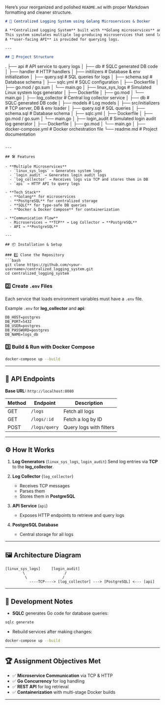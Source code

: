 Here’s your reorganized and polished `README.md` with proper Markdown formatting and cleaner structure.

```markdown
# 📝 Centralized Logging System using Golang Microservices & Docker

A **Centralized Logging System** built with **Golang microservices** and containerized using **Docker**.
This system simulates multiple log-producing microservices that send logs to a **Log Collector** service, which stores them in a central PostgreSQL database.
A **user-facing API** is provided for querying logs.

---

## 📂 Project Structure

```

.
├── api                     # API service to query logs
│   ├── db                  # SQLC generated DB code
│   ├── handler             # HTTP handlers
│   ├── initilizers         # Database & env initialization
│   ├── query.sql           # SQL queries for logs
│   ├── schema.sql          # Database schema
│   ├── sqlc.yml            # SQLC configuration
│   ├── Dockerfile
│   ├── go.mod / go.sum
│   └── main.go
│
├── linux\_sys\_logs          # Simulated Linux system logs generator
│   ├── Dockerfile
│   ├── go.mod
│   └── main.go
│
├── log\_collector           # Central log collector service
│   ├── db                  # SQLC generated DB code
│   ├── models              # Log models
│   ├── src/initializers    # TCP server, DB & env loader
│   ├── query.sql           # SQL queries
│   ├── schema.sql          # Database schema
│   ├── sqlc.yml
│   ├── Dockerfile
│   ├── go.mod / go.sum
│   └── main.go
│
├── login\_audit             # Simulated login audit log generator
│   ├── Dockerfile
│   ├── go.mod
│   └── main.go
│
├── docker-compose.yml      # Docker orchestration file
└── readme.md               # Project documentation

````

---

## 🛠 Features

- **Multiple Microservices**
  - `linux_sys_logs` → Generates system logs
  - `login_audit` → Generates login audit logs
  - `log_collector` → Receives logs via TCP and stores them in DB
  - `api` → HTTP API to query logs

- **Tech Stack**
  - **Golang** for microservices
  - **PostgreSQL** for centralized storage
  - **SQLC** for type-safe DB queries
  - **Docker & Docker Compose** for containerization

- **Communication Flow**
  - Microservices → **TCP** → Log Collector → **PostgreSQL**
  - API → **PostgreSQL**

---

## 📦 Installation & Setup

### 1️⃣ Clone the Repository
```bash
git clone https://github.com/<your-username>/centralized_logging_system.git
cd centralized_logging_system
````

### 2️⃣ Create `.env` Files

Each service that loads environment variables must have a `.env` file.

Example `.env` for **log\_collector** and **api**:

```
DB_HOST=postgres
DB_PORT=5432
DB_USER=postgres
DB_PASSWORD=postgres
DB_NAME=logs_db
```

### 3️⃣ Build & Run with Docker Compose

```bash
docker-compose up --build
```

---

## 📡 API Endpoints

**Base URL:** `http://localhost:8080`

| Method | Endpoint      | Description             |
| ------ | ------------- | ----------------------- |
| GET    | `/logs`       | Fetch all logs          |
| GET    | `/logs/:id`   | Fetch a log by ID       |
| POST   | `/logs/query` | Query logs with filters |

---

## ⚙ How It Works

1. **Log Generators** (`linux_sys_logs`, `login_audit`)
   Send log entries via **TCP** to the **log\_collector**.

2. **Log Collector** (`log_collector`)

   * Receives TCP messages
   * Parses them
   * Stores them in **PostgreSQL**

3. **API Service** (`api`)

   * Exposes HTTP endpoints to retrieve and query logs

4. **PostgreSQL Database**

   * Central storage for all logs

---

## 🖼 Architecture Diagram

```
[linux_sys_logs]     [login_audit]
        \                  /
         \                /
           ----TCP----> [log_collector] ---> [PostgreSQL] <--- [api]
```

---

## 🧪 Development Notes

* **SQLC** generates Go code for database queries:

```bash
sqlc generate
```

* Rebuild services after making changes:

```bash
docker-compose up --build
```

---

## 🏆 Assignment Objectives Met

* ✅ **Microservice Communication** via TCP & HTTP
* ✅ **Go Concurrency** for log handling
* ✅ **REST API** for log retrieval
* ✅ **Containerization** with multi-stage Docker builds

---
